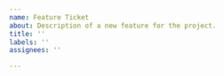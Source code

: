 ```yaml
---
name: Feature Ticket
about: Description of a new feature for the project.
title: ''
labels: ''
assignees: ''

---
```



